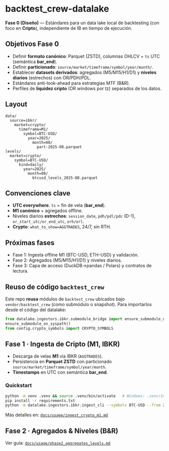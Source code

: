 # backtest_crew-datalake

**Fase 0 (Diseño)** — Estándares para un data lake local de backtesting (con foco en **Cripto**), independiente de IB en tiempo de ejecución.

## Objetivos Fase 0
- Definir **formato canónico**: Parquet (ZSTD), columnas OHLCV + `ts` UTC (semántica **bar_end**).
- Definir **particionado**: `source/market/timeframe/symbol/year/month/`.
- Establecer **datasets derivados**: agregados (M5/M15/H1/D1) y **niveles diarios** (estrechos) con OR/PDH/PDL.
- Estándares anti-look-ahead para estrategias MTF (B&R).
- Perfiles de **liquidez cripto** (OR windows por tz) separados de los datos.

## Layout
```
data/
  source=ibkr/
    market=crypto/
      timeframe=M1/
        symbol=BTC-USD/
          year=2025/
            month=08/
              part-2025-08.parquet
levels/
  market=crypto/
    symbol=BTC-USD/
      kind=daily/
        year=2025/
          month=08/
            btcusd_levels_2025-08.parquet
```

## Convenciones clave
- **UTC everywhere**. `ts` = fin de vela (**bar_end**).
- **M1 canónico** + agregados offline.
- Niveles diarios **estrechos**: `session_date`, `pdh/pdl/pdc` (D-1), `or_start_utc/or_end_utc`, `orh/orl`.
- **Crypto**: `what_to_show=AGGTRADES`, 24/7, sin RTH.

## Próximas fases
- Fase 1: Ingesta offline M1 (BTC-USD, ETH-USD) y validación.
- Fase 2: Agregados (M5/M15/H1/D1) y niveles diarios.
- Fase 3: Capa de acceso (DuckDB→pandas / Polars) y contratos de lectura.


## Reuso de código `backtest_crew`
Este repo **reusa** módulos de `backtest_crew` ubicados bajo `vendor/backtest_crew` (como submódulo o snapshot). Para importarlos desde el código del datalake:

```python
from datalake.ingestors.ibkr.submodule_bridge import ensure_submodule_on_syspath
ensure_submodule_on_syspath()
from config.crypto_symbols import CRYPTO_SYMBOLS
```



## Fase 1 · Ingesta de Cripto (M1, IBKR)
- Descarga de velas **M1** vía IBKR (`AGGTRADES`).
- Persistencia en **Parquet ZSTD** con particionado `source/market/timeframe/symbol/year/month`.
- **Timestamps** en UTC con semántica **bar_end**.

### Quickstart
```bash
python -m venv .venv && source .venv/bin/activate   # Windows: .venv\Scripts\activate
pip install -r requirements.txt
python -m datalake.ingestors.ibkr.ingest_cli --symbols BTC-USD --from 2025-07-01 --to 2025-07-31
```
Más detalles en: [`docs/usage/ingest_crypto_m1.md`](docs/usage/ingest_crypto_m1.md)



## Fase 2 · Agregados & Niveles (B&R)
Ver guía: [`docs/usage/phase2_aggregates_levels.md`](docs/usage/phase2_aggregates_levels.md)

